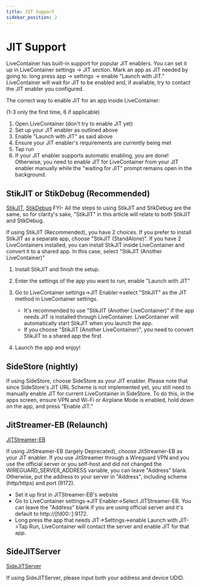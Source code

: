 ```yaml
---
title: JIT Support
sidebar_position: 2
---
```


# JIT Support

LiveContainer has built-in support for popular JIT enablers. You can set it up in LiveContainer settings -> JIT section.
Mark an app as JIT needed by going to: long press app -> settings -> enable "Launch with JIT." LiveContainer will wait for JIT to be enabled and, if avaliable, try to contact the JIT enabler you configured.

The correct way to enable JIT for an app inside LiveContainer:

(1-3 only the first time, 6 if applicable)
1. Open LiveContainer (don't try to enable JIT yet)
2. Set up your JIT enabler as outlined above
3. Enable "Launch with JIT" as said above
4. Ensure your JIT enabler's requirements are currently being met
5. Tap run
6. If your JIT enabler supports automatic enabling, you are done! Otherwise, you need to enable JIT for LiveContainer from your JIT enabler manually while the "waiting for JIT" prompt remains open in the background.

## StikJIT or StikDebug (Recommended)

[StikJIT](https://github.com/StephenDev0/StikJIT), [StikDebug](https://apps.apple.com/us/app/stikdebug/id6744045754)
FYI- All the steps to using StikJIT and StikDebug are the same, so for clarity's sake, "StikJIT" in this article will relate to both StikJIT and StikDebug.

If using StikJIT (Recommended), you have 2 choices. If you prefer to install StikJIT as a separate app, choose "StikJIT (StandAlone)". If you have 2 LiveContainers installed, you can install StikJIT inside LiveContainer and convert it to a shared app. In this case, select "StikJIT (Another LiveContainer)"

1. Install StikJIT and finish the setup.
2. Enter the settings of the app you want to run, enable "Launch with JIT"
3. Go to LiveContainer settings->JIT Enabler->select "StikJIT" as the JIT method in LiveContainer settings.

    - It's recommended to use "StikJIT (Another LiveContainer)" if the app needs JIT is installed through LiveContainer. LiveContainer will automatically start StikJIT when you launch the app.
    - If you choose "StikJIT (Another LiveContainer)", you need to convert StikJIT to a shared app the first.

4. Launch the app and enjoy!

## SideStore (nightly)

If using SideStore, choose SideStore as your JIT enabler. Please note that since SideStore's JIT URL Scheme is not implemented yet, you still need to manually enable JIT for current LiveContainer in SideStore. To do this, in the apps screen, ensure VPN and Wi-Fi or Airplane Mode is enabled, hold down on the app, and press "Enable JIT."

## JitStreamer-EB (Relaunch)

[JITStreamer-EB](https://jkcoxson.com/jitstreamer)

If using JitStreamer-EB (largely Deprecated), choose JitStreamer-EB as your JIT enabler. If you use JitStreamer through a Wireguard VPN and you use the official server or you self-host and did not changed the WIREGUARD_SERVER_ADDRESS variable, you can leave "Address" blank. Otherwise, put the address to your server in "Address", including scheme (http/https) and port (9172).

- Set it up first in JITStreamer-EB's website
- Go to LiveContainer settings->JIT Enabler->Select JITStreamer-EB. You can leave the "Address" blank if you are using official server and it's default to http://[fd00::]:9172.
- Long press the app that needs JIT->Settings->enable Launch with JIT->Tap Run, LiveContainer will contact the server and enable JIT for that app.

## SideJITServer

[SideJITServer](https://github.com/nythepegasus/SideJITServer)

If using SideJITServer, please input both your address and device UDID.
